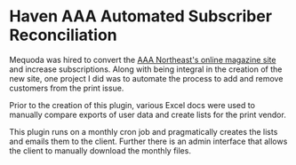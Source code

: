 Haven AAA Automated Subscriber Reconciliation
=====================
Mequoda was hired to convert the [AAA Northeast's online magazine site](https://magazine.northeast.aaa.com/) and increase subscriptions. Along with being integral in the creation of the new site, one project I did was to automate the process to add and remove customers from the print issue.

Prior to the creation of this plugin, various Excel docs were used to manually compare exports of user data and create lists for the print vendor.

This plugin runs on a monthly cron job and pragmatically creates the lists and emails them to the client. Further there is an admin interface that allows the client to manually download the monthly files.